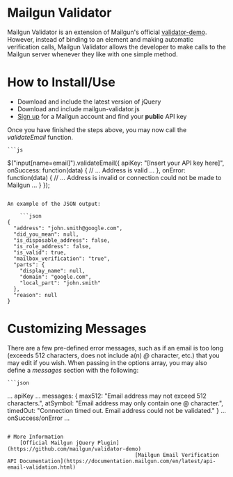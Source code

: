 # Mailgun Validator

Mailgun Validator is an extension of Mailgun's official [validator-demo](https://github.com/mailgun/validator-demo). However, instead of binding to an element and making automatic verification calls, Mailgun Validator allows the developer to make calls to the Mailgun server whenever they like with one simple method.

# How to Install/Use
- Download and include the latest version of jQuery
- Download and include mailgun-validator.js
- [Sign up](https://mailgun.com/signup) for a Mailgun account and find your **public** API key

Once you have finished the steps above, you may now call the *validateEmail* function.

    ```js
$("input[name=email]").validateEmail({
	apiKey: "[Insert your API key here]",
	onSuccess: function(data) {
		// ... Address is valid ...
	},
	onError: function(data) {
		// ... Address is invalid or connection could not be made to Mailgun ...
	}
});
```

An example of the JSON output:

    ```json
{
  "address": "john.smith@google.com",
  "did_you_mean": null,
  "is_disposable_address": false,
  "is_role_address": false,
  "is_valid": true,
  "mailbox_verification": "true",
  "parts": {
    "display_name": null,
    "domain": "google.com",
    "local_part": "john.smith"
  },
  "reason": null
}
```

# Customizing Messages
There are a few pre-defined error messages, such as if an email is too long (exceeds 512 characters, does not include a(n) *@* character, etc.) that you may edit if you wish. When passing in the options array, you may also define a *messages* section with the following:

    ```json
... apiKey ...
messages: {
	max512: "Email address may not exceed 512 characters.",
	atSymbol: "Email address may only contain one @ character.",
	timedOut: "Connection timed out. Email address could not be validated."
}
... onSuccess/onError ...
```

# More Information
    [Official Mailgun jQuery Plugin](https://github.com/mailgun/validator-demo)
                                         [Mailgun Email Verification API Documentation](https://documentation.mailgun.com/en/latest/api-email-validation.html)
